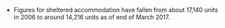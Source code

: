 -   Figures for sheltered accommodation have fallen from about 17,140
    units in 2006 to around 14,216 units as of end of March 2017.
